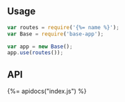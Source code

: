 ## Usage

```js
var routes = require('{%= name %}');
var Base = require('base-app');

var app = new Base();
app.use(routes());
```

## API
{%= apidocs("index.js") %}

